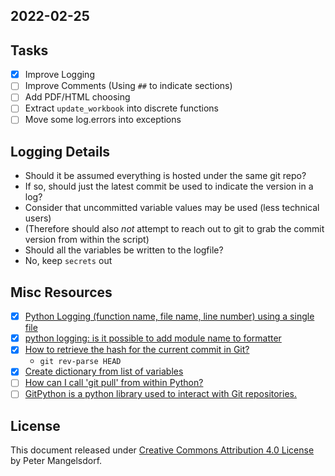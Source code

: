 
## 2022-02-25

## Tasks
- [x] Improve Logging
- [ ] Improve Comments (Using `##` to indicate sections)
- [ ] Add PDF/HTML choosing
- [ ] Extract `update_workbook` into discrete functions
- [ ] Move some log.errors into exceptions

## Logging Details
- Should it be assumed everything is hosted under the same git repo?
- If so, should just the latest commit be used to indicate the version in a log?
- Consider that uncommitted variable values may be used (less technical users)
- (Therefore should also *not* attempt to reach out to git to grab the commit version from within the script)
- Should all the variables be written to the logfile?
- No, keep `secrets` out

## Misc Resources
- [x] [Python Logging (function name, file name, line number) using a single file](https://stackoverflow.com/questions/10973362/python-logging-function-name-file-name-line-number-using-a-single-file)
- [x] [python logging: is it possible to add module name to formatter](https://stackoverflow.com/questions/25392870/python-logging-is-it-possible-to-add-module-name-to-formatter)
- [x] [How to retrieve the hash for the current commit in Git?](https://stackoverflow.com/questions/949314/how-to-retrieve-the-hash-for-the-current-commit-in-git)
  - `git rev-parse HEAD`
- [x] [Create dictionary from list of variables](https://stackoverflow.com/questions/9495262/create-dictionary-from-list-of-variables)
- [ ] [How can I call 'git pull' from within Python?](https://stackoverflow.com/questions/15315573/how-can-i-call-git-pull-from-within-python)
- [ ] [GitPython is a python library used to interact with Git repositories.](https://github.com/gitpython-developers/GitPython)

## License
This document released under [Creative Commons Attribution 4.0 License](https://creativecommons.org/licenses/by/4.0/) by Peter Mangelsdorf.
